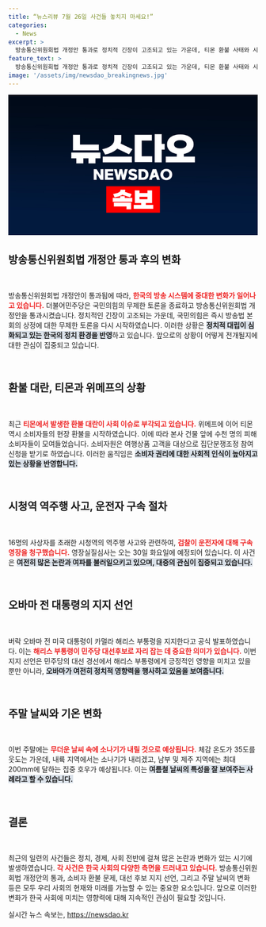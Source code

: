 ```yaml
---
title: “뉴스리뷰 7월 26일 사건들 놓치지 마세요!”
categories:
  - News
excerpt: >
  방송통신위원회법 개정안 통과로 정치적 긴장이 고조되고 있는 가운데, 티몬 환불 사태와 시청역 오바마 지지 선언까지, 뜨거운 이슈가 끊이지 않습니다. 주말 날씨도 급변하니 놓치지 마세요!
feature_text: >
  방송통신위원회법 개정안 통과로 정치적 긴장이 고조되고 있는 가운데, 티몬 환불 사태와 시청역 오바마 지지 선언까지, 뜨거운 이슈가 끊이지 않습니다. 주말 날씨도 급변하니 놓치지 마세요!
image: '/assets/img/newsdao_breakingnews.jpg'
---
```


<p><img src="/assets/img/newsdao_breakingnews.jpg" alt="cryptoinkorea 속보" /></p>

<h2 data-ke-size="size26">방송통신위원회법 개정안 통과 후의 변화</h2>

<p data-ke-size="size16">&nbsp;</p>

<p>방송통신위원회법 개정안이 통과됨에 따라, <b><span style="color: #ee2323;">한국의 방송 시스템에 중대한 변화가 일어나고 있습니다.</span></b> 더불어민주당은 국민의힘의 무제한 토론을 종료하고 방송통신위원회법 개정안을 통과시켰습니다. 정치적인 긴장이 고조되는 가운데, 국민의힘은 즉시 방송법 본회의 상정에 대한 무제한 토론을 다시 시작하였습니다. 이러한 상황은 <b><span style="background-color: #21538527;">정치적 대립이 심화되고 있는 한국의 정치 환경을 반영</span></b>하고 있습니다. 앞으로의 상황이 어떻게 전개될지에 대한 관심이 집중되고 있습니다.</p>

<p data-ke-size="size16">&nbsp;</p>

<h2 data-ke-size="size26">환불 대란, 티몬과 위메프의 상황</h2>

<p data-ke-size="size16">&nbsp;</p>

<p>최근 <b><span style="color: #ee2323;">티몬에서 발생한 환불 대란이 사회 이슈로 부각되고 있습니다.</span></b> 위메프에 이어 티몬 역시 소비자들의 현장 환불을 시작하였습니다. 이에 따라 본사 건물 앞에 수천 명의 피해 소비자들이 모여들었습니다. 소비자원은 여행상품 고객을 대상으로 집단분쟁조정 참여 신청을 받기로 하였습니다. 이러한 움직임은 <b><span style="background-color: #21538527;">소비자 권리에 대한 사회적 인식이 높아지고 있는 상황을 반영합니다.</span></b></p>

<p data-ke-size="size16">&nbsp;</p>

<h2 data-ke-size="size26">시청역 역주행 사고, 운전자 구속 절차</h2>

<p data-ke-size="size16">&nbsp;</p>

<p>16명의 사상자를 초래한 시청역의 역주행 사고와 관련하여, <b><span style="color: #ee2323;">검찰이 운전자에 대해 구속영장을 청구했습니다.</span></b> 영장실질심사는 오는 30일 화요일에 예정되어 있습니다. 이 사건은 <b><span style="background-color: #21538527;">여전히 많은 논란과 여파를 불러일으키고 있으며, 대중의 관심이 집중되고 있습니다.</span></b></p>

<p data-ke-size="size16">&nbsp;</p>

<h2 data-ke-size="size26">오바마 전 대통령의 지지 선언</h2>

<p data-ke-size="size16">&nbsp;</p>

<p>버락 오바마 전 미국 대통령이 카멀라 해리스 부통령을 지지한다고 공식 발표하였습니다. 이는 <b><span style="color: #ee2323;">해리스 부통령이 민주당 대선후보로 자리 잡는 데 중요한 의미가 있습니다.</span></b> 이번 지지 선언은 민주당의 대선 경선에서 해리스 부통령에게 긍정적인 영향을 미치고 있을 뿐만 아니라, <b><span style="background-color: #21538527;">오바마가 여전히 정치적 영향력을 행사하고 있음을 보여줍니다.</span></b></p>

<p data-ke-size="size16">&nbsp;</p>

<h2 data-ke-size="size26">주말 날씨와 기온 변화</h2>

<p data-ke-size="size16">&nbsp;</p>

<p>이번 주말에는 <b><span style="color: #ee2323;">무더운 날씨 속에 소나기가 내릴 것으로 예상됩니다.</span></b> 체감 온도가 35도를 웃도는 가운데, 내륙 지역에서는 소나기가 내리겠고, 남부 및 제주 지역에는 최대 200mm에 달하는 집중 호우가 예상됩니다. 이는 <b><span style="background-color: #21538527;">여름철 날씨의 특성을 잘 보여주는 사례라고 할 수 있습니다.</span></b></p>

<p data-ke-size="size16">&nbsp;</p>

<h2 data-ke-size="size26">결론</h2>

<p data-ke-size="size16">&nbsp;</p>

<p>최근의 일련의 사건들은 정치, 경제, 사회 전반에 걸쳐 많은 논란과 변화가 있는 시기에 발생하였습니다. <b><span style="color: #ee2323;">각 사건은 한국 사회의 다양한 측면을 드러내고 있습니다.</span></b> 방송통신위원회법 개정안의 통과, 소비자 환불 문제, 대선 후보 지지 선언, 그리고 주말 날씨의 변화 등은 모두 우리 사회의 현재와 미래를 가늠할 수 있는 중요한 요소입니다. 앞으로 이러한 변화가 한국 사회에 미치는 영향력에 대해 지속적인 관심이 필요할 것입니다.</p>
실시간 뉴스 속보는, <a href="https://newsdao.kr" rel="dofollow">https://newsdao.kr</a>


